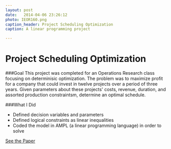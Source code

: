 ```yaml
---
layout: post
date:   2014-04-06 23:26:12
photo: IEOR160.png
caption_header: Project Scheduling Optimization
caption: A linear programming project

---
```


# Project Scheduling Optimization

###Goal
This project was completed for an Operations Research class focusing on determinisic optimization. The problem was to maximize profit for a company that could invest in twelve projects over a period of three years. Given parameters about these projects' costs, revenue, duration, and assorted production constraintsm, determine an optimal schedule.

###What I Did
- Defined decision variables and parameters
- Defined logical constraints as linear inequalities
- Coded the model in AMPL (a linear programming language) in order to solve


<div class="button">
	<a href="https://abbeychaver.github.io/img/large/IEOR160.pdf">See the Paper</a>
</div>